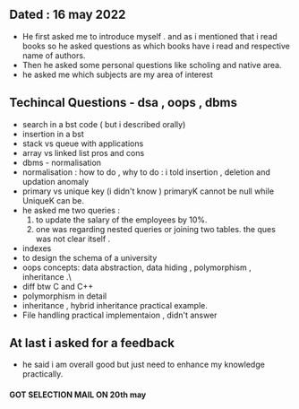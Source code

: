   ## Dated : 16 may 2022
  
  - He first asked me to introduce myself . and as i mentioned that i read books so he asked questions as which books have i read and respective name of authors.
  -  Then he asked some personal questions like scholing and native area.
  -  he asked me which subjects are my area of interest
  
  ## Techincal Questions - dsa , oops , dbms
  - search in a bst code ( but i described orally)
  - insertion in a bst
  - stack vs queue with applications
  - array vs linked list pros and cons 
  - dbms - normalisation 
  - normalisation : how to do , why to do  : i told insertion , deletion and updation anomaly
  - primary vs unique key (i didn't know )  primaryK cannot be null while UniqueK can be.
  - he asked me two queries : <br>
      1. to update the salary of the employees by 10%.
      2. one was regarding nested queries or joining two tables. the ques was not clear itself .
  - indexes
  - to design the schema of a university
  - oops concepts: data abstraction, data hiding , polymorphism , inheritance  .\
  - diff btw C and C++
  - polymorphism in detail
  - inheritance , hybrid inheritance practical example.
  - File handling practical implementaion , didn't answer
  
  
  ## At last i asked for a feedback 
  - he said i am overall good but just need to enhance my knowledge practically.



#### GOT SELECTION MAIL ON 20th may
     
